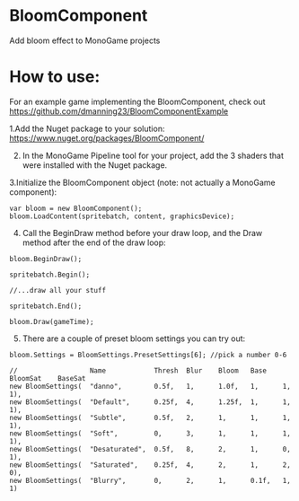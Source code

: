 # BloomComponent
Add bloom effect to MonoGame projects

# How to use:

For an example game implementing the BloomComponent, check out https://github.com/dmanning23/BloomComponentExample

1.Add the Nuget package to your solution: https://www.nuget.org/packages/BloomComponent/

2. In the MonoGame Pipeline tool for your project, add the 3 shaders that were installed with the Nuget package.

3.Initialize the BloomComponent object (note: not actually a MonoGame component):
```
var bloom = new BloomComponent();
bloom.LoadContent(spritebatch, content, graphicsDevice);
```

4. Call the BeginDraw method before your draw loop, and the Draw method after the end of the draw loop:
```
bloom.BeginDraw();

spritebatch.Begin();

//...draw all your stuff

spritebatch.End();

bloom.Draw(gameTime);
```

5. There are a couple of preset bloom settings you can try out:
```
bloom.Settings = BloomSettings.PresetSettings[6]; //pick a number 0-6
```
```
//					Name			Thresh	Blur	Bloom	Base	BloomSat	BaseSat
new BloomSettings(	"danno",		0.5f,	1,		1.0f,	1,		1,			1),
new BloomSettings(	"Default",		0.25f,	4,		1.25f,	1,		1,			1),
new BloomSettings(	"Subtle",		0.5f,	2,		1,		1,		1,			1),
new BloomSettings(	"Soft",			0,		3,		1,		1,		1,			1),
new BloomSettings(	"Desaturated",	0.5f,	8,		2,		1,		0,			1),
new BloomSettings(	"Saturated",	0.25f,	4,		2,		1,		2,			0),
new BloomSettings(	"Blurry",		0,		2,		1,		0.1f,	1,			1)
```